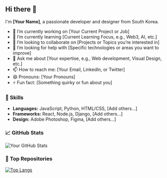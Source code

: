 ## Hi there 👋

I'm **[Your Name]**, a passionate developer and designer from South Korea.

- 🔭 I’m currently working on [Your Current Project or Job]
- 🌱 I’m currently learning [Current Learning Focus, e.g., Web3, AI, etc.]
- 👯 I’m looking to collaborate on [Projects or Topics you’re interested in]
- 🤔 I’m looking for help with [Specific technologies or areas you want to improve]
- 💬 Ask me about [Your expertise, e.g., Web development, Visual Design, etc.]
- 📫 How to reach me: [Your Email, LinkedIn, or Twitter]
- 😄 Pronouns: [Your Pronouns]
- ⚡ Fun fact: [Something quirky or fun about you]

### 🚀 Skills
- **Languages:** JavaScript, Python, HTML/CSS, [Add others...]
- **Frameworks:** React, Node.js, Django, [Add others...]
- **Design:** Adobe Photoshop, Figma, [Add others...]

### 📈 GitHub Stats
![Your GitHub Stats](https://github-readme-stats.vercel.app/api?username=YourGitHubUsername&show_icons=true&theme=radical)

### 🌟 Top Repositories
[![Top Langs](https://github-readme-stats.vercel.app/api/top-langs/?username=YourGitHubUsername&layout=compact)](https://github.com/YourGitHubUsername)
